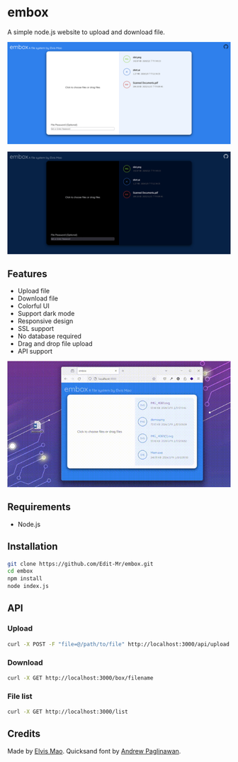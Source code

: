 <!-- @format -->

# embox

A simple node.js website to upload and download file.

![demo](demo/light.png)

![demo](demo/dark.png)

## Features

- Upload file
- Download file
- Colorful UI
- Support dark mode
- Responsive design
- SSL support
- No database required
- Drag and drop file upload
- API support

![demo](demo/demo.gif)

## Requirements

- Node.js

## Installation

```bash
git clone https://github.com/Edit-Mr/embox.git
cd embox
npm install
node index.js
```

## API

### Upload

```bash
curl -X POST -F "file=@/path/to/file" http://localhost:3000/api/upload
```

### Download

```bash
curl -X GET http://localhost:3000/box/filename
```

### File list

```bash
curl -X GET http://localhost:3000/list
```

## Credits

Made by [Elvis Mao](https://elvismao.com). Quicksand font by [Andrew Paglinawan](https://www.fontsquirrel.com/fonts/quicksand).
